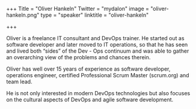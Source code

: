 +++
Title = "Oliver Hankeln"
Twitter = "mydalon"
image = "oliver-hankeln.png"
type = "speaker"
linktitle = "oliver-hankeln"

+++

Oliver is a freelance IT consultant and DevOps trainer. He started out as software developer and later moved to IT operations, so that he has seen and lived both “sides” of the Dev - Ops continuum and was able to gather an overarching view of the problems and chances therein.

Oliver has well over 15 years of experience as software developer, operations engineer, certified Professional Scrum Master (scrum.org) and team lead.

He is not only interested in modern DevOps technologies but also focuses on the cultural aspects of DevOps and agile software development.

